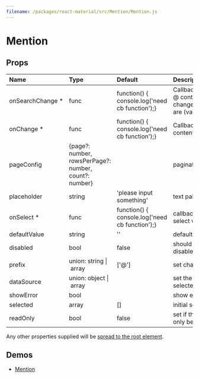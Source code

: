 ```yaml
---
filename: /packages/react-material/src/Mention/Mention.js
---
```


<!--- This documentation is automatically generated, do not try to edit it. -->

# Mention



## Props

| Name | Type | Default | Description |
|:-----|:-----|:--------|:------------|
| <span class="prop-name required">onSearchChange *</span> | <span class="prop-type">func | <span class="prop-default">function() {  console.log('need cb function');}</span> | Callback when input @ content changes,parameters are (value,trigger) |
| <span class="prop-name required">onChange *</span> | <span class="prop-type">func | <span class="prop-default">function() {  console.log('need cb function');}</span> | Callback when input content changes |
| <span class="prop-name">pageConfig</span> | <span class="prop-type">{page?: number, rowsPerPage?: number, count?: number} |  | pagination config |
| <span class="prop-name">placeholder</span> | <span class="prop-type">string | <span class="prop-default">'please input something'</span> | text palcehold |
| <span class="prop-name required">onSelect *</span> | <span class="prop-type">func | <span class="prop-default">function() {  console.log('need cb function');}</span> | callback when select value change |
| <span class="prop-name">defaultValue</span> | <span class="prop-type">string | <span class="prop-default">''</span> | default value |
| <span class="prop-name">disabled</span> | <span class="prop-type">bool | <span class="prop-default">false</span> | should component disabled |
| <span class="prop-name">prefix</span> | <span class="prop-type">union:&nbsp;string&nbsp;&#124;<br>&nbsp;array<br> | <span class="prop-default">['@']</span> | set char of trigger |
| <span class="prop-name">dataSource</span> | <span class="prop-type">union:&nbsp;object&nbsp;&#124;<br>&nbsp;array<br> |  | set the option to  be selected |
| <span class="prop-name">showError</span> | <span class="prop-type">bool |  | show error |
| <span class="prop-name">selected</span> | <span class="prop-type">array | <span class="prop-default">[]</span> | initial selected value |
| <span class="prop-name">readOnly</span> | <span class="prop-type">bool | <span class="prop-default">false</span> | set if the text can only be read |

Any other properties supplied will be [spread to the root element](/guides/api#spread).

## Demos

- [Mention](/demos/mention)

